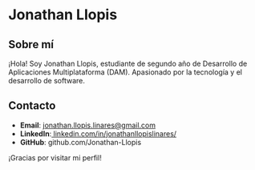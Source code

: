 # Jonathan Llopis

## Sobre mí
¡Hola! Soy Jonathan Llopis, estudiante de segundo año de Desarrollo de Aplicaciones Multiplataforma (DAM). Apasionado por la tecnología y el desarrollo de software.

## Contacto
- **Email**: jonathan.llopis.linares@gmail.com
- **LinkedIn**:[ linkedin.com/in/jonathanllopislinares/](https://www.linkedin.com/in/jonathanllopislinares/)
- **GitHub**: github.com/Jonathan-Llopis

¡Gracias por visitar mi perfil!

